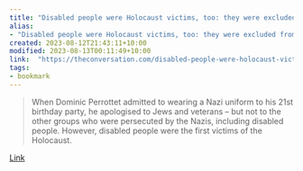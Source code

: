 ```yaml
---
title: "Disabled people were Holocaust victims, too: they were excluded from German society and murdered by Nazi programs"
alias:
- "Disabled people were Holocaust victims, too: they were excluded from German society and murdered by Nazi programs"
created: 2023-08-12T21:43:11+10:00
modified: 2023-08-13T00:11:49+10:00
link:  "https://theconversation.com/disabled-people-were-holocaust-victims-too-they-were-excluded-from-german-society-and-murdered-by-nazi-programs-198298"
tags:
- bookmark
---
```


> When Dominic Perrottet admitted to wearing a Nazi uniform to his 21st birthday party, he apologised to Jews and veterans – but not to the other groups who were persecuted by the Nazis, including disabled people. However, disabled people were the first victims of the Holocaust.

[Link](https://theconversation.com/disabled-people-were-holocaust-victims-too-they-were-excluded-from-german-society-and-murdered-by-nazi-programs-198298)
